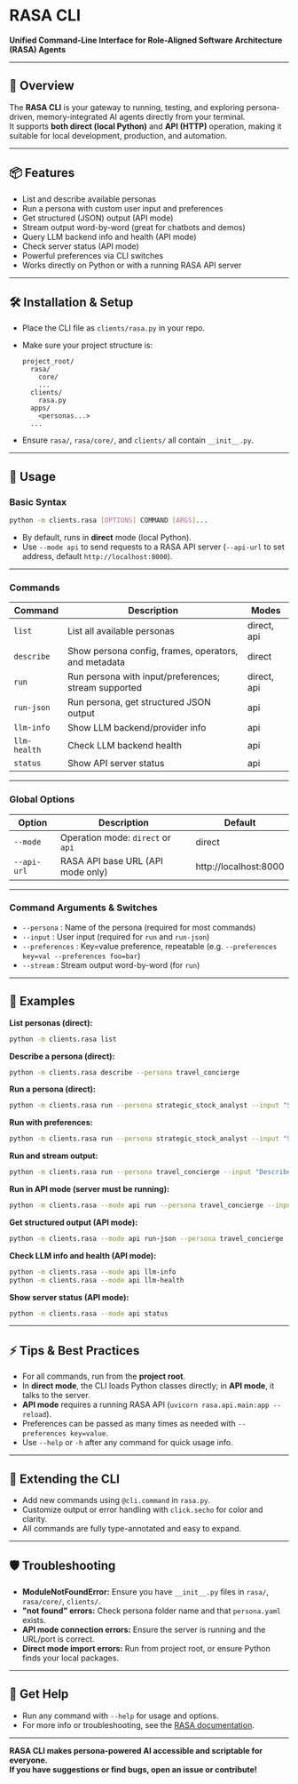 # RASA CLI

**Unified Command-Line Interface for Role-Aligned Software Architecture (RASA) Agents**

---

## 🚀 Overview

The **RASA CLI** is your gateway to running, testing, and exploring persona-driven, memory-integrated AI agents directly from your terminal.  
It supports **both direct (local Python)** and **API (HTTP)** operation, making it suitable for local development, production, and automation.

---

## 📦 Features

- List and describe available personas
- Run a persona with custom user input and preferences
- Get structured (JSON) output (API mode)
- Stream output word-by-word (great for chatbots and demos)
- Query LLM backend info and health (API mode)
- Check server status (API mode)
- Powerful preferences via CLI switches
- Works directly on Python or with a running RASA API server

---

## 🛠️ Installation & Setup

- Place the CLI file as `clients/rasa.py` in your repo.
- Make sure your project structure is:

  ```
  project_root/
    rasa/
      core/
      ...
    clients/
      rasa.py
    apps/
      <personas...>
    ...
  ```

- Ensure `rasa/`, `rasa/core/`, and `clients/` all contain `__init__.py`.

---

## 📝 Usage

### Basic Syntax

```bash
python -m clients.rasa [OPTIONS] COMMAND [ARGS]...
```

- By default, runs in **direct** mode (local Python).
- Use `--mode api` to send requests to a RASA API server (`--api-url` to set address, default `http://localhost:8000`).

---

### Commands

| Command      | Description                                                   | Modes        |
|--------------|--------------------------------------------------------------|--------------|
| `list`       | List all available personas                                  | direct, api  |
| `describe`   | Show persona config, frames, operators, and metadata         | direct       |
| `run`        | Run persona with input/preferences; stream supported         | direct, api  |
| `run-json`   | Run persona, get structured JSON output                      | api          |
| `llm-info`   | Show LLM backend/provider info                               | api          |
| `llm-health` | Check LLM backend health                                     | api          |
| `status`     | Show API server status                                       | api          |

---

### Global Options

| Option            | Description                              | Default                |
|-------------------|------------------------------------------|------------------------|
| `--mode`          | Operation mode: `direct` or `api`        | direct                 |
| `--api-url`       | RASA API base URL (API mode only)        | http://localhost:8000  |

---

### Command Arguments & Switches

- `--persona` : Name of the persona (required for most commands)
- `--input` : User input (required for `run` and `run-json`)
- `--preferences` : Key=value preference, repeatable (e.g. `--preferences key=val --preferences foo=bar`)
- `--stream` : Stream output word-by-word (for `run`)

---

## 🎯 Examples

**List personas (direct):**
```bash
python -m clients.rasa list
```

**Describe a persona (direct):**
```bash
python -m clients.rasa describe --persona travel_concierge
```

**Run a persona (direct):**
```bash
python -m clients.rasa run --persona strategic_stock_analyst --input "Should I buy Nvidia today?"
```

**Run with preferences:**
```bash
python -m clients.rasa run --persona strategic_stock_analyst --input "Suggest a safe stock" --preferences risk_tolerance=low --preferences sector=utilities
```

**Run and stream output:**
```bash
python -m clients.rasa run --persona travel_concierge --input "Describe a scenic European trip" --stream
```

**Run in API mode (server must be running):**
```bash
python -m clients.rasa --mode api run --persona travel_concierge --input "Trip for foodies in India"
```

**Get structured output (API mode):**
```bash
python -m clients.rasa --mode api run-json --persona travel_concierge --input "Top travel tips for 2024"
```

**Check LLM info and health (API mode):**
```bash
python -m clients.rasa --mode api llm-info
python -m clients.rasa --mode api llm-health
```

**Show server status (API mode):**
```bash
python -m clients.rasa --mode api status
```

---

## ⚡ Tips & Best Practices

- For all commands, run from the **project root**.
- In **direct mode**, the CLI loads Python classes directly; in **API mode**, it talks to the server.
- **API mode** requires a running RASA API (`uvicorn rasa.api.main:app --reload`).
- Preferences can be passed as many times as needed with `--preferences key=value`.
- Use `--help` or `-h` after any command for quick usage info.

---

## 🧩 Extending the CLI

- Add new commands using `@cli.command` in `rasa.py`.
- Customize output or error handling with `click.secho` for color and clarity.
- All commands are fully type-annotated and easy to expand.

---

## 🛡️ Troubleshooting

- **ModuleNotFoundError:** Ensure you have `__init__.py` files in `rasa/`, `rasa/core/`, `clients/`.
- **"not found" errors:** Check persona folder name and that `persona.yaml` exists.
- **API mode connection errors:** Ensure the server is running and the URL/port is correct.
- **Direct mode import errors:** Run from project root, or ensure Python finds your local packages.

---

## 👋 Get Help

- Run any command with `--help` for usage and options.
- For more info or troubleshooting, see the [RASA documentation](../README.md).

---

**RASA CLI makes persona-powered AI accessible and scriptable for everyone.  
If you have suggestions or find bugs, open an issue or contribute!**
